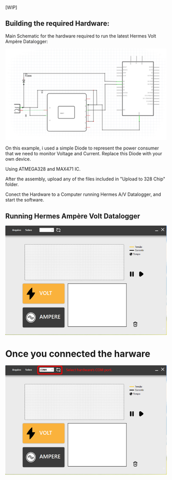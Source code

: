 [WIP]
## Building the required Hardware:

Main Schematic for the hardware required to run the latest Hermes Volt Ampère Datalogger:


![Schematic](Screenshots/hardware.jpg)

On this example, i used a simple Diode to represent the power consumer that we need to monitor Voltage and Current.
Replace this Diode with your own device.
 

Using ATMEGA328 and MAX471 IC.

After the assembly, upload any of the files included in "Upload to 328 Chip" folder.

Conect the Hardware to a Computer running Hermes A/V Datalogger, and start the software.


## Running Hermes Ampère Volt Datalogger
![Wx64Software](Screenshots/main.jpg)

# Once you connected the harware
![Wx64Software](Screenshots/step1.jpg)